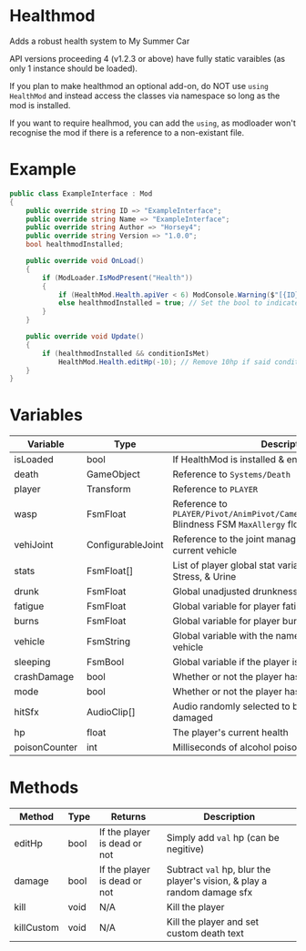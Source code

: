 # Healthmod

Adds a robust health system to My Summer Car

API versions proceeding 4 (v1.2.3 or above) have fully static varaibles (as only 1 instance should be loaded).

If you plan to make healthmod an optional add-on, do NOT use `using HealthMod` and instead access the classes via namespace so long as the mod is installed.

If you want to require healhmod, you can add the `using`, as modloader won't recognise the mod if there is a reference to a non-existant file.

# Example

```cs
public class ExampleInterface : Mod
{
    public override string ID => "ExampleInterface";
    public override string Name => "ExampleInterface";
    public override string Author => "Horsey4";
    public override string Version => "1.0.0";
    bool healthmodInstalled;

    public override void OnLoad()
    {
        if (ModLoader.IsModPresent("Health"))
        {
            if (HealthMod.Health.apiVer < 6) ModConsole.Warning($"[{ID}] HealthMod out of date or disabled, skipped hooks"); // Check if healthmod is up to date
            else healthmodInstalled = true; // Set the bool to indicate healthmod is installed and updated
        }
    }

    public override void Update()
    {
        if (healthmodInstalled && conditionIsMet)
            HealthMod.Health.editHp(-10); // Remove 10hp if said condition is met
    }
}
```

# Variables

| Variable | Type | Description |
|-|-|-|
| isLoaded | bool | If HealthMod is installed & enabled |
| death | GameObject | Reference to `Systems/Death` |
| player | Transform | Reference to `PLAYER` |
| wasp | FsmFloat | Reference to `PLAYER/Pivot/AnimPivot/Camera/FPSCamera/FPSCamera` Blindness FSM `MaxAllergy` float |
| vehiJoint | ConfigurableJoint | Reference to the joint managing death force for the current vehicle |
| stats | FsmFloat[] | List of player global stat variables; Thirst, Hunger, Stress, & Urine |
| drunk | FsmFloat | Global unadjusted drunkness variable |
| fatigue | FsmFloat | Global variable for player fatigue |
| burns | FsmFloat | Global variable for player burns |
| vehicle | FsmString | Global variable with the name of the player's current vehicle |
| sleeping | FsmBool | Global variable if the player is sleeping or not |
| crashDamage | bool | Whether or not the player has crash damage enabled |
| mode | bool | Whether or not the player has vanilla mode enabled |
| hitSfx | AudioClip[] | Audio randomly selected to be played when damaged |
| hp | float | The player's current health |
| poisonCounter | int | Milliseconds of alcohol poisoning left |

# Methods

| Method | Type | Returns | Description |
|-|-|-|-|
| editHp | bool | If the player is dead or not | Simply add `val` hp (can be negitive) |
| damage | bool | If the player is dead or not | Subtract `val` hp, blur the player's vision, & play a random damage sfx |
| kill | void | N/A | Kill the player |
| killCustom | void | N/A | Kill the player and set custom death text |